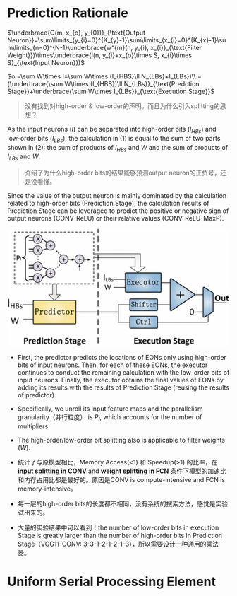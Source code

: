 # Prediction Rationale

$\underbrace{O(m, x_{o}, y_{0})}_{\text{Output Neuron}}=\sum\limits_{y_{i}=0}^{K_{y}-1}\sum\limits_{x_{i}=0}^{K_{x}-1}\sum\limits_{n=0}^{N-1}\underbrace{w^{m}(n, y_{i}, x_{i}}_{\text{Filter Weight}})\times\underbrace{i(n, y_{i}+x_{o}\times S, x_{i}\times S}_{\text{Input Neuron}})$



$o =\sum W\times I=\sum W\times (I_{HBS}\ll N_{LBs}+I_{LBs})\\  =(\underbrace{\sum W\times (I_{HBS})\ll N_{LBs}}_{\text{Predction Stage}}+\underbrace{\sum W\times I_{LBs}}_{\text{Execution Stage}}$ 



> 没有找到对high-order & low-order的声明。而且为什么引入splitting的思想？

As the input neurons ($I$) can be separated into high-order bits ($I_{HBs}$) and low-order bits ($I_{LBs}$), the calculation in (1) is equal to the sum of two parts shown in (2): the sum of products of $I_{HBs}$ and $W$ and the sum of products of $I_{LBs}$ and $W$.

> 介绍了为什么high-order bits的结果能够预测output neuron的正负号，还是没看懂。

Since the value of the output neuron is mainly dominated by the calculation related to high-order bits (Prediction Stage), the calculation results of Prediction Stage can be leveraged to predict the positive or negative sign of output neurons (CONV-ReLU) or their relative values (CONV-ReLU-MaxP).

![data](pics/predictor-1.gif)

- First, the predictor predicts the locations of EONs only using high-order bits of input neurons. Then, for each of these EONs, the executor continues to conduct the remaining calculation with the low-order bits of input neurons. Finally, the executor obtains the final values of EONs by adding its results with the results of Prediction Stage (reusing the results of predictor).

- Specifically, we unroll its input feature maps and the parallelism granularity（并行粒度） is $P_I$, which accounts for the number of multipliers.

- The high-order/low-order bit splitting also is applicable to filter weights ($W$).

- 统计了与原模型相比，Memory Access(\<1) 和 Speedup(\>1) 的比率，在 **input splitting in CONV** and **weight splitting in FCN** 条件下模型的加速比和内存占用比都是最好的。原因是CONV is compute-intensive and FCN is memory-intensive。

- 每一层的high-order bits的长度都不相同，没有系统的搜索方法，感觉是实验试出来的。

- 大量的实验结果中可以看到：the number of low-order bits in execution Stage is greatly larger than the number of high-order bits in Prediction Stage（VGG11-CONV: 3-3-1-2-1-2-1-3），所以需要设计一种通用的乘法器。

# Uniform Serial Processing Element
